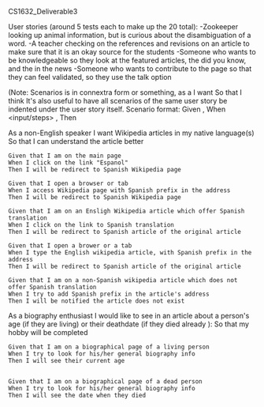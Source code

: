 CS1632_Deliverable3


User stories (around 5 tests each to make up the 20 total):
-Zookeeper looking up animal information, but is curious about the disambiguation of a word.
-A teacher checking on the references and revisions on an article to make sure that it is an okay source for the students
-Someone who wants to be knowledgeable so they look at the featured articles, the did you know, and the in the news
-Someone who wants to contribute to the page so that they can feel validated, so they use the talk option

(Note: Scenarios is in connextra form or something, as a <role> I want <feature> So that <benefit>
I think It's also useful to have all scenarios of the same user story be indented under the user story itself.
Scenario format: Given <precondition>, When <input/steps> , Then <expected behavior>


As a non-English speaker
I want Wikipedia articles in my native language(s)
So that I can understand the article better

	Given that I am on the main page
	When I click on the link "Espanol"
	Then I will be redirect to Spanish Wikipedia page
	
	Given that I open a browser or tab
	When I access Wikipedia page with Spanish prefix in the address
	Then I will be redirect to Spanish Wikipedia page
	
	Given that I am on an Ensligh Wikipedia article which offer Spanish translation
	When I click on the link to Spanish translation
	Then I will be redirect to Spanish article of the original article
	
	Given that I open a brower or a tab
	When I type the English wikipedia article, with Spanish prefix in the address
	Then I will be redirect to Spanish article of the original article
	
	Given that I am on a non-Spanish wikipedia article which does not offer Spanish translation
	When I try to add Spanish prefix in the article's address
	Then I will be notified the article does not exist



As a biography enthusiast
I would like to see in an article about a person's age (if they are living) or their deathdate (if they died already ):
So that my hobby will be completed

	Given that I am on a biographical page of a living person
	When I try to look for his/her general biography info
	Then I will see their current age


	Given that I am on a biographical page of a dead person
	When I try to look for his/her general biography info
	Then I will see the date when they died
